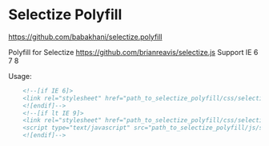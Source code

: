 Selectize Polyfill
===========

https://github.com/babakhani/selectize.polyfill

Polyfill for Selectize https://github.com/brianreavis/selectize.js
Support IE 6 7 8

Usage:
```html
    <!--[if IE 6]>
    <link rel="stylesheet" href="path_to_selectize_polyfill/css/selectize.ie6.css"/>
    <![endif]-->
    <!--[if lt IE 9]>
    <link rel="stylesheet" href="path_to_selectize_polyfill/css/selectize.ie678.css"/>
    <script type="text/javascript" src="path_to_selectize_polyfill/js/selectize.crossbrowser.js"></script>
    <![endif]-->
```